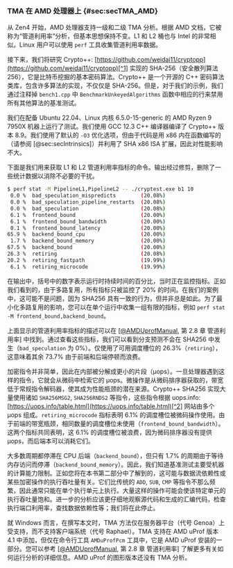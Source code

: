 ### TMA 在 AMD 处理器上 {#sec:secTMA_AMD}


从 Zen4 开始，AMD 处理器支持一级和二级 TMA 分析。根据 AMD 文档，它被称为“管道利用率”分析，但基本思想保持不变。L1 和 L2 桶也与 Intel 的非常相似。Linux 用户可以使用 `perf` 工具收集管道利用率数据。

接下来，我们将研究 Crypto++: [https://github.com/weidai11/cryptopp](https://github.com/weidai11/cryptopp)[^1] 实现的 SHA-256（安全散列算法 256），它是比特币挖掘的基本密码算法。Crypto++ 是一个开源的 C++ 密码算法类库，包含许多算法的实现，不仅仅是 SHA-256。但是，对于我们的示例，我们通过注释掉 `bench1.cpp` 中 `BenchmarkUnkeyedAlgorithms` 函数中相应的行来禁用所有其他算法的基准测试。

我们在配备 Ubuntu 22.04、Linux 内核 6.5.0-15-generic 的 AMD Ryzen 9 7950X 机器上运行了测试。我们使用 GCC 12.3 C++ 编译器编译了 Crypto++ 版本 8.9。我们使用了默认的 `-O3` 优化选项，但由于代码是用 x86 内在函数编写的（请参阅 [@sec:secIntrinsics]）并利用了 SHA x86 ISA 扩展，因此对性能影响不大。

下面是我们用来获取 L1 和 L2 管道利用率指标的命令。输出经过修剪，删除了一些统计数据以消除不必要的干扰。

```bash
$ perf stat -M PipelineL1,PipelineL2 -- ./cryptest.exe b1 10
 0.0 %  bad_speculation_mispredicts        (20.08%) 
 0.0 %  bad_speculation_pipeline_restarts  (20.08%)
 0.0 %  bad_speculation                    (20.08%)
 6.1 %  frontend_bound                     (20.00%)
 6.1 %  frontend_bound_bandwidth           (20.00%)
 0.1 %  frontend_bound_latency             (20.00%)
65.9 %  backend_bound_cpu                  (20.00%)
 1.7 %  backend_bound_memory               (20.00%)
67.5 %  backend_bound                      (20.00%)
26.3 %  retiring                           (20.08%)
20.2 %  retiring_fastpath                  (19.99%)
 6.1 %  retiring_microcode                 (19.99%)
```

在输出中，括号中的数字表示运行时持续时间的百分比，当时正在监控指标。正如我们看到的，由于多路复用，所有指标只被监控了 20% 的时间。在我们的案例中，这可能不是问题，因为 SHA256 具有一致的行为，但并非总是如此。为了最小化多路复用的影响，您可以在单个运行中收集一组有限的指标，例如 `perf stat -M frontend_bound,backend_bound`。

上面显示的管道利用率指标的描述可以在 [[@AMDUprofManual](../References.md#AMDUprofManual), 第 2.8 章 管道利用率] 中找到。通过查看这些指标，我们可以看到分支预测不会在 SHA256 中发生（`bad_speculation` 为 0%）。仅使用了可用调度槽位的 26.3%（`retiring`），这意味着其余 73.7% 由于前端和后端停顿而浪费。

加密指令并非简单，因此在内部被分解成更小的片段（μops）。一旦处理器遇到这样的指令，它就会从微码中检索它的 μops。微操作是从微码排序器获取的，带宽低于常规指令解码器，使其成为性能瓶颈的潜在来源。Crypto++ SHA256 实现大量使用诸如 `SHA256MSG2`, `SHA256RNDS2` 等指令，这些指令根据 uops.info: [https://uops.info/table.html](https://uops.info/table.html)[^2] 网站由多个 μops 组成。`retiring_microcode` 指标表明 6.1% 的调度槽位被微码操作使用。由于前端的带宽瓶颈，相同数量的调度槽位未使用（`frontend_bound_bandwidth`）。这两个指标共同表明，这 6.1% 的调度槽位被浪费，因为微码排序器没有提供 μops，而后端本可以消耗它们。


大多数周期都停滞在 CPU 后端（`backend_bound`），但只有 1.7% 的周期由于等待内存访问而停滞（`backend_bound_memory`）。因此，我们知道基准测试主要受机器的计算能力限制。正如您将在本书第二部分中了解到的，这可能与数据流依赖性或某些加密操作的执行吞吐量有关。它们比传统的 `ADD`, `SUB`, `CMP` 等指令不那么频繁，因此通常只能在单个执行单元上执行。大量这样的操作可能会使该特定单元的执行吞吐量饱和。进一步的分析应该更仔细地观察源代码和生成的汇编代码，检查执行端口利用率，查找数据依赖性等；我们将在此停止。

就 Windows 而言，在撰写本文时，TMA 方法仅在服务器平台（代号 Genoa）上受支持，而不支持客户端系统（代号 Raphael）。TMA 支持在 AMD uProf 版本 4.1 中添加，但仅在命令行工具 `AMDuProfPcm` 工具中，它是 AMD uProf 安装的一部分。您可以参考 [[@AMDUprofManual](../References.md#AMDUprofManual), 第 2.8 章 管道利用率] 了解更多有关如何运行分析的详细信息。AMD uProf 的图形版本还没有 TMA 分析。 


[^1]: Crypto++ - [https://github.com/weidai11/cryptopp](https://github.com/weidai11/cryptopp)
[^2]: uops.info - [https://uops.info/table.html](https://uops.info/table.html)
